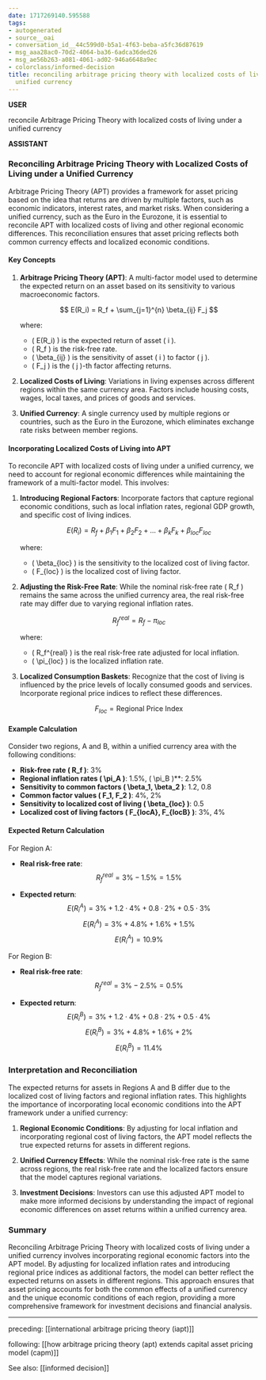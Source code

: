 ```yaml
---
date: 1717269140.595588
tags:
- autogenerated
- source__oai
- conversation_id__44c599d0-b5a1-4f63-beba-a5fc36d87619
- msg_aaa28ac0-70d2-4064-ba36-6adca36ded26
- msg_ae56b263-a081-4061-ad02-946a6648a9ec
- colorclass/informed-decision
title: reconciling arbitrage pricing theory with localized costs of living under a
  unified currency
---
```


**USER**

reconcile Arbitrage Pricing Theory with localized costs of living under a unified currency


**ASSISTANT**

### Reconciling Arbitrage Pricing Theory with Localized Costs of Living under a Unified Currency

Arbitrage Pricing Theory (APT) provides a framework for asset pricing based on the idea that returns are driven by multiple factors, such as economic indicators, interest rates, and market risks. When considering a unified currency, such as the Euro in the Eurozone, it is essential to reconcile APT with localized costs of living and other regional economic differences. This reconciliation ensures that asset pricing reflects both common currency effects and localized economic conditions.

#### Key Concepts

1. **Arbitrage Pricing Theory (APT)**: A multi-factor model used to determine the expected return on an asset based on its sensitivity to various macroeconomic factors.

   $$ E(R_i) = R_f + \sum_{j=1}^{n} \beta_{ij} F_j $$

   where:
   - \( E(R_i) \) is the expected return of asset \( i \).
   - \( R_f \) is the risk-free rate.
   - \( \beta_{ij} \) is the sensitivity of asset \( i \) to factor \( j \).
   - \( F_j \) is the \( j \)-th factor affecting returns.

2. **Localized Costs of Living**: Variations in living expenses across different regions within the same currency area. Factors include housing costs, wages, local taxes, and prices of goods and services.

3. **Unified Currency**: A single currency used by multiple regions or countries, such as the Euro in the Eurozone, which eliminates exchange rate risks between member regions.

#### Incorporating Localized Costs of Living into APT

To reconcile APT with localized costs of living under a unified currency, we need to account for regional economic differences while maintaining the framework of a multi-factor model. This involves:

1. **Introducing Regional Factors**: Incorporate factors that capture regional economic conditions, such as local inflation rates, regional GDP growth, and specific cost of living indices.

   $$ E(R_i) = R_f + \beta_1 F_1 + \beta_2 F_2 + ... + \beta_k F_k + \beta_{loc} F_{loc} $$

   where:
   - \( \beta_{loc} \) is the sensitivity to the localized cost of living factor.
   - \( F_{loc} \) is the localized cost of living factor.

2. **Adjusting the Risk-Free Rate**: While the nominal risk-free rate \( R_f \) remains the same across the unified currency area, the real risk-free rate may differ due to varying regional inflation rates.

   $$ R_f^{real} = R_f - \pi_{loc} $$

   where:
   - \( R_f^{real} \) is the real risk-free rate adjusted for local inflation.
   - \( \pi_{loc} \) is the localized inflation rate.

3. **Localized Consumption Baskets**: Recognize that the cost of living is influenced by the price levels of locally consumed goods and services. Incorporate regional price indices to reflect these differences.

   $$ F_{loc} = \text{Regional Price Index} $$

#### Example Calculation

Consider two regions, A and B, within a unified currency area with the following conditions:

- **Risk-free rate \( R_f \)**: 3%
- **Regional inflation rates \( \pi_A \)**: 1.5%, \( \pi_B \)**: 2.5%
- **Sensitivity to common factors \( \beta_1, \beta_2 \)**: 1.2, 0.8
- **Common factor values \( F_1, F_2 \)**: 4%, 2%
- **Sensitivity to localized cost of living \( \beta_{loc} \)**: 0.5
- **Localized cost of living factors \( F_{locA}, F_{locB} \)**: 3%, 4%

#### Expected Return Calculation

For Region A:
- **Real risk-free rate**:
  $$ R_f^{real} = 3\% - 1.5\% = 1.5\% $$

- **Expected return**:
  $$ E(R_i^A) = 3\% + 1.2 \cdot 4\% + 0.8 \cdot 2\% + 0.5 \cdot 3\% $$
  $$ E(R_i^A) = 3\% + 4.8\% + 1.6\% + 1.5\% $$
  $$ E(R_i^A) = 10.9\% $$

For Region B:
- **Real risk-free rate**:
  $$ R_f^{real} = 3\% - 2.5\% = 0.5\% $$

- **Expected return**:
  $$ E(R_i^B) = 3\% + 1.2 \cdot 4\% + 0.8 \cdot 2\% + 0.5 \cdot 4\% $$
  $$ E(R_i^B) = 3\% + 4.8\% + 1.6\% + 2\% $$
  $$ E(R_i^B) = 11.4\% $$

### Interpretation and Reconciliation

The expected returns for assets in Regions A and B differ due to the localized cost of living factors and regional inflation rates. This highlights the importance of incorporating local economic conditions into the APT framework under a unified currency:

1. **Regional Economic Conditions**: By adjusting for local inflation and incorporating regional cost of living factors, the APT model reflects the true expected returns for assets in different regions.

2. **Unified Currency Effects**: While the nominal risk-free rate is the same across regions, the real risk-free rate and the localized factors ensure that the model captures regional variations.

3. **Investment Decisions**: Investors can use this adjusted APT model to make more informed decisions by understanding the impact of regional economic differences on asset returns within a unified currency area.

### Summary

Reconciling Arbitrage Pricing Theory with localized costs of living under a unified currency involves incorporating regional economic factors into the APT model. By adjusting for localized inflation rates and introducing regional price indices as additional factors, the model can better reflect the expected returns on assets in different regions. This approach ensures that asset pricing accounts for both the common effects of a unified currency and the unique economic conditions of each region, providing a more comprehensive framework for investment decisions and financial analysis.


---

preceding: [[international arbitrage pricing theory (iapt)]]  


following: [[how arbitrage pricing theory (apt) extends capital asset pricing model (capm)]]

See also: [[informed decision]]